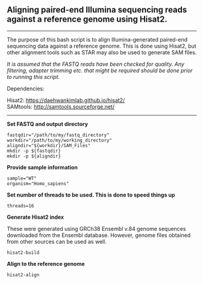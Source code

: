 ## Aligning paired-end Illumina sequencing reads against a reference genome using Hisat2.
___
The purpose of this bash script is to align Illumina-generated paired-end sequencing data against a reference genome. This is done using Hisat2, but other alignment tools such as STAR may also be used to generate SAM files.  

*It is assumed that the FASTQ reads have been checked for quality. Any filtering, adapter trimming etc. that might be required should be done prior to running this script.*

Dependencies:

Hisat2: https://daehwankimlab.github.io/hisat2/ <br>
SAMtools: http://samtools.sourceforge.net/
___
**Set FASTQ and output directory**

    fastqdir="/path/to/my/fastq_directory"
    workdir="/path/to/my/working_directory"
    aligndir="${workdir}/SAM_Files"
    mkdir -p ${fastqdir}
    mkdir -p ${aligndir}

**Provide sample information**

    sample="WT"
    organism="Homo_sapiens"

**Set number of threads to be used. This is done to speed things up**

    threads=16

**Generate Hisat2 index**

These were generated using GRCh38 Ensembl v.84 genome sequences downloaded from the Ensembl database. However, genome files obtained from other sources can be used as well.

    hisat2-build 

**Align to the reference genome**

    hisat2-align



